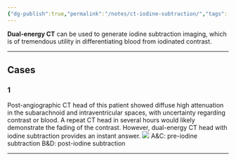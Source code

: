 ```yaml
---
{"dg-publish":true,"permalink":"/notes/ct-iodine-subtraction/","tags":["CT","contrast","iodine"],"created":"2023-09-02T17:45:06.696-07:00","updated":"2023-09-10T21:27:20.202-07:00"}
---
```


**Dual-energy CT** can be used to generate iodine subtraction imaging, which is of tremendous utility in differentiating blood from iodinated contrast.

---

## Cases

### 1

Post-angiographic CT head of this patient showed diffuse high attenuation in the subarachnoid and intraventricular spaces, with uncertainty regarding contrast or blood. A repeat CT head in several hours would likely demonstrate the fading of the contrast. However, dual-energy CT head with iodine subtraction provides an instant answer.
![](https://i.imgur.com/1ouJ0xB.jpg)
A&C: pre-iodine subtraction
B&D: post-iodine subtraction

---
